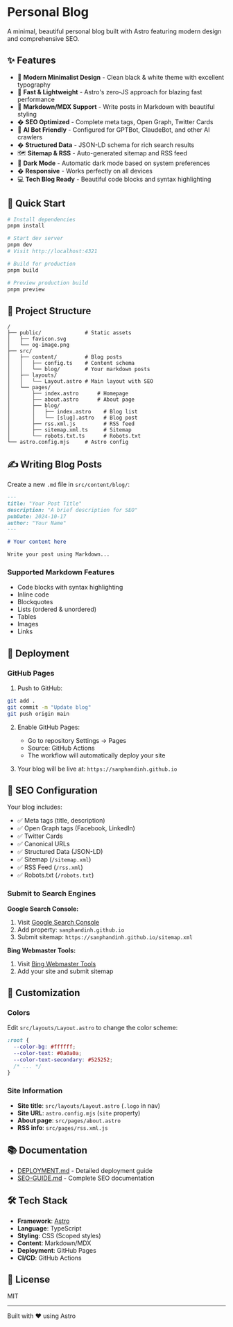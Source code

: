 # Personal Blog

A minimal, beautiful personal blog built with Astro featuring modern design and comprehensive SEO.

## ✨ Features

- 🎨 **Modern Minimalist Design** - Clean black & white theme with excellent typography
- 🚀 **Fast & Lightweight** - Astro's zero-JS approach for blazing fast performance
- 📝 **Markdown/MDX Support** - Write posts in Markdown with beautiful styling
- � **SEO Optimized** - Complete meta tags, Open Graph, Twitter Cards
- 🤖 **AI Bot Friendly** - Configured for GPTBot, ClaudeBot, and other AI crawlers
- � **Structured Data** - JSON-LD schema for rich search results
- 🗺️ **Sitemap & RSS** - Auto-generated sitemap and RSS feed
- 🌙 **Dark Mode** - Automatic dark mode based on system preferences
- � **Responsive** - Works perfectly on all devices
- 💻 **Tech Blog Ready** - Beautiful code blocks and syntax highlighting

## 🚀 Quick Start

```bash
# Install dependencies
pnpm install

# Start dev server
pnpm dev
# Visit http://localhost:4321

# Build for production
pnpm build

# Preview production build
pnpm preview
```

## 📁 Project Structure

```
/
├── public/              # Static assets
│   ├── favicon.svg
│   └── og-image.png
├── src/
│   ├── content/         # Blog posts
│   │   ├── config.ts    # Content schema
│   │   └── blog/        # Your markdown posts
│   ├── layouts/         
│   │   └── Layout.astro # Main layout with SEO
│   └── pages/           
│       ├── index.astro      # Homepage
│       ├── about.astro      # About page
│       ├── blog/
│       │   ├── index.astro    # Blog list
│       │   └── [slug].astro   # Blog post
│       ├── rss.xml.js         # RSS feed
│       ├── sitemap.xml.ts     # Sitemap
│       └── robots.txt.ts      # Robots.txt
└── astro.config.mjs     # Astro config
```

## ✍️ Writing Blog Posts

Create a new `.md` file in `src/content/blog/`:

```markdown
---
title: "Your Post Title"
description: "A brief description for SEO"
pubDate: 2024-10-17
author: "Your Name"
---

# Your content here

Write your post using Markdown...
```

### Supported Markdown Features

- Code blocks with syntax highlighting
- Inline code
- Blockquotes
- Lists (ordered & unordered)
- Tables
- Images
- Links

## 🔧 Deployment

### GitHub Pages

1. Push to GitHub:
```bash
git add .
git commit -m "Update blog"
git push origin main
```

2. Enable GitHub Pages:
   - Go to repository Settings → Pages
   - Source: GitHub Actions
   - The workflow will automatically deploy your site

3. Your blog will be live at: `https://sanphandinh.github.io`

## 🎯 SEO Configuration

Your blog includes:

- ✅ Meta tags (title, description)
- ✅ Open Graph tags (Facebook, LinkedIn)
- ✅ Twitter Cards
- ✅ Canonical URLs
- ✅ Structured Data (JSON-LD)
- ✅ Sitemap (`/sitemap.xml`)
- ✅ RSS Feed (`/rss.xml`)
- ✅ Robots.txt (`/robots.txt`)

### Submit to Search Engines

**Google Search Console:**
1. Visit [Google Search Console](https://search.google.com/search-console)
2. Add property: `sanphandinh.github.io`
3. Submit sitemap: `https://sanphandinh.github.io/sitemap.xml`

**Bing Webmaster Tools:**
1. Visit [Bing Webmaster Tools](https://www.bing.com/webmasters)
2. Add your site and submit sitemap

## 🎨 Customization

### Colors

Edit `src/layouts/Layout.astro` to change the color scheme:

```css
:root {
  --color-bg: #ffffff;
  --color-text: #0a0a0a;
  --color-text-secondary: #525252;
  /* ... */
}
```

### Site Information

- **Site title**: `src/layouts/Layout.astro` (`.logo` in nav)
- **Site URL**: `astro.config.mjs` (`site` property)
- **About page**: `src/pages/about.astro`
- **RSS info**: `src/pages/rss.xml.js`

## 📚 Documentation

- [DEPLOYMENT.md](./DEPLOYMENT.md) - Detailed deployment guide
- [SEO-GUIDE.md](./SEO-GUIDE.md) - Complete SEO documentation

## 🛠️ Tech Stack

- **Framework**: [Astro](https://astro.build)
- **Language**: TypeScript
- **Styling**: CSS (Scoped styles)
- **Content**: Markdown/MDX
- **Deployment**: GitHub Pages
- **CI/CD**: GitHub Actions

## 📄 License

MIT

---

Built with ❤️ using Astro

